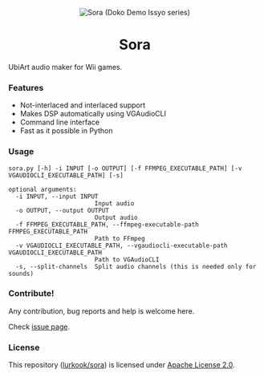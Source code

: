 <p align="center">
  <img src="https://static.wikia.nocookie.net/dokodemo/images/9/99/Sora.png/revision/latest/scale-to-width-down/256"
       alt="Sora (Doko Demo Issyo series)">
</p>

<h1 align="center">Sora</h1>

UbiArt audio maker for Wii games.

### Features
- Not-interlaced and interlaced support
- Makes DSP automatically using VGAudioCLI
- Command line interface
- Fast as it possible in Python

### Usage
```
sora.py [-h] -i INPUT [-o OUTPUT] [-f FFMPEG_EXECUTABLE_PATH] [-v VGAUDIOCLI_EXECUTABLE_PATH] [-s]

optional arguments:
  -i INPUT, --input INPUT
                        Input audio
  -o OUTPUT, --output OUTPUT
                        Output audio
  -f FFMPEG_EXECUTABLE_PATH, --ffmpeg-executable-path FFMPEG_EXECUTABLE_PATH
                        Path to FFmpeg
  -v VGAUDIOCLI_EXECUTABLE_PATH, --vgaudiocli-executable-path VGAUDIOCLI_EXECUTABLE_PATH
                        Path to VGAudioCLI
  -s, --split-channels  Split audio channels (this is needed only for sounds)
```

### Contribute!
Any contribution, bug reports and help is welcome here.

Check [issue page](https://github.com/lurkook/sora/issues).

### License
This repository ([lurkook/sora](https://github.com/lurkook/sora)) is licensed under [Apache License 2.0](https://github.com/lurkook/sora/blob/master/LICENSE).
